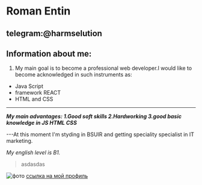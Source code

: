 # Roman Entin
## telegram:@harmselution
## Information about me:
1) My main goal is to become a professional web developer.I would like to become acknowledged in such instruments as:
 * Java Script
 * framework REACT
 * HTML and CSS 
 ***
 ***My main advantages:
 1.Good soft skills
 2.Hardworking
 3.good basic knowledge in JS HTML CSS***

---At this moment I'm styding in BSUIR and getting speciality specialist in IT marketing.

*My english level is B1.*
>asdasdas

![фото](https://funart.pro/uploads/posts/2021-04/1618672576_43-funart_pro-p-most-san-frantsisko-krasivie-mesta-foto-47.jpg "хуй")
[ссылка на мой профиль](https://www.youtube.com/watch?v=syrGPPekLHQ)
